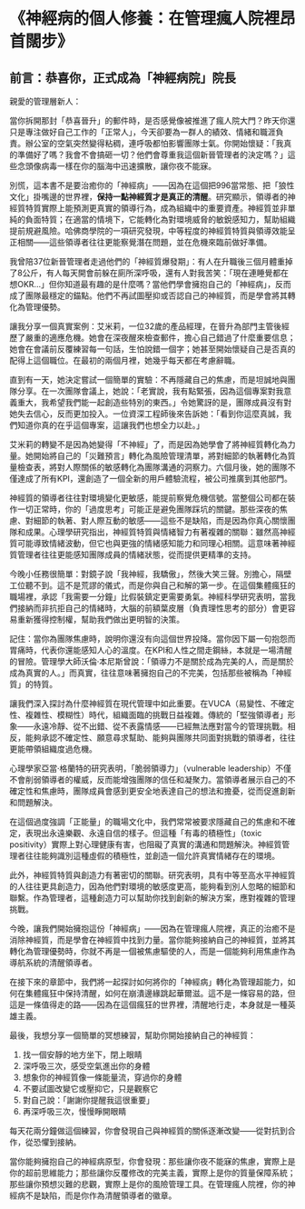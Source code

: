 # 《神經病的個人修養：在管理瘋人院裡昂首闊步》

## 前言：恭喜你，正式成為「神經病院」院長

親愛的管理層新人：

當你拆開那封「恭喜晉升」的郵件時，是否感覺像被推進了瘋人院大門？昨天你還只是專注做好自己工作的「正常人」，今天卻要為一群人的績效、情緒和職涯負責。辦公室的空氣突然變得粘稠，連呼吸都怕影響團隊士氣。你開始懷疑：「我真的準備好了嗎？我會不會搞砸一切？他們會尊重我這個新晉管理者的決定嗎？」這些念頭像病毒一樣在你的腦海中迅速擴散，讓你夜不能寐。

別慌，這本書不是要治癒你的「神經病」——因為在這個把996當常態、把「狼性文化」掛嘴邊的世界裡，**保持一點神經質才是真正的清醒**。研究顯示，領導者的神經質特質實際上能預測更真實的領導行為，成為組織中的重要資產。神經質並非單純的負面特質；在適當的情境下，它能轉化為對環境威脅的敏銳感知力，幫助組織提前規避風險。哈佛商學院的一項研究發現，中等程度的神經質特質與領導效能呈正相關——這些領導者往往更能察覺潛在問題，並在危機來臨前做好準備。

我曾陪37位新晉管理者走過他們的「神經質爆發期」：有人在升職後三個月體重掉了8公斤，有人每天開會前躲在廁所深呼吸，還有人對我苦笑：「現在連睡覺都在想OKR...」但你知道最有趣的是什麼嗎？當他們學會擁抱自己的「神經病」，反而成了團隊最穩定的錨點。他們不再試圖壓抑或否認自己的神經質，而是學會將其轉化為管理優勢。

讓我分享一個真實案例：艾米莉，一位32歲的產品經理，在晉升為部門主管後經歷了嚴重的適應危機。她會在深夜醒來檢查郵件，擔心自己錯過了什麼重要信息；她會在會議前反覆練習每一句話，生怕說錯一個字；她甚至開始懷疑自己是否真的配得上這個職位。在最初的兩個月裡，她幾乎每天都在考慮辭職。

直到有一天，她決定嘗試一個簡單的實驗：不再隱藏自己的焦慮，而是坦誠地與團隊分享。在一次團隊會議上，她說：「老實說，我有點緊張，因為這個專案對我意義重大，我希望我們能一起創造些特別的東西。」令她驚訝的是，團隊成員沒有對她失去信心，反而更加投入。一位資深工程師後來告訴她：「看到你這麼真誠，我們知道你真的在乎這個專案，這讓我們也想全力以赴。」

艾米莉的轉變不是因為她變得「不神經」了，而是因為她學會了將神經質轉化為力量。她開始將自己的「災難預言」轉化為風險管理清單，將對細節的執著轉化為質量檢查表，將對人際關係的敏感轉化為團隊溝通的洞察力。六個月後，她的團隊不僅達成了所有KPI，還創造了一個全新的用戶體驗流程，被公司推廣到其他部門。

神經質的領導者往往對環境變化更敏感，能提前察覺危機信號。當整個公司都在裝作一切正常時，你的「過度思考」可能正是避免團隊踩坑的關鍵。那些深夜的焦慮、對細節的執著、對人際互動的敏感——這些不是缺陷，而是因為你真心關懷團隊和成果。心理學研究指出，神經質特質與情緒智力有著複雜的關聯：雖然高神經質可能導致情緒波動，但它也與更強的情緒感知能力和同理心相關。這意味著神經質管理者往往更能感知團隊成員的情緒狀態，從而提供更精準的支持。

今晚小任務很簡單：對鏡子說「我神經，我驕傲」，然後大笑三聲。別擔心，隔壁工位聽不到。這不是荒謬的儀式，而是你與自己和解的第一步。在這個集體瘋狂的職場裡，承認「我需要一分鐘」比假裝鎮定更需要勇氣。神經科學研究表明，當我們接納而非抗拒自己的情緒時，大腦的前額葉皮層（負責理性思考的部分）會更容易重新獲得控制權，幫助我們做出更明智的決策。

記住：當你為團隊焦慮時，說明你還沒有向這個世界投降。當你因下屬一句抱怨而胃痛時，代表你還能感知人心的溫度。在KPI和人性之間走鋼絲，本就是一場清醒的冒險。管理學大師沃倫·本尼斯曾說：「領導力不是關於成為完美的人，而是關於成為真實的人。」而真實，往往意味著擁抱自己的不完美，包括那些被稱為「神經質」的特質。

讓我們深入探討為什麼神經質在現代管理中如此重要。在VUCA（易變性、不確定性、複雜性、模糊性）時代，組織面臨的挑戰日益複雜。傳統的「堅強領導者」形象——永遠冷靜、從不出錯、從不表露情感——已經無法應對當今的管理挑戰。相反，能夠承認不確定性、願意尋求幫助、能夠與團隊共同面對挑戰的領導者，往往更能帶領組織度過危機。

心理學家亞當·格蘭特的研究表明，「脆弱領導力」（vulnerable leadership）不僅不會削弱領導者的權威，反而能增強團隊的信任和凝聚力。當領導者展示自己的不確定性和焦慮時，團隊成員會感到更安全地表達自己的想法和擔憂，從而促進創新和問題解決。

在這個過度強調「正能量」的職場文化中，我們常常被要求隱藏自己的焦慮和不確定，表現出永遠樂觀、永遠自信的樣子。但這種「有毒的積極性」（toxic positivity）實際上對心理健康有害，也阻礙了真實的溝通和問題解決。神經質管理者往往能夠識別這種虛假的積極性，並創造一個允許真實情緒存在的環境。

此外，神經質特質與創造力有著密切的關聯。研究表明，具有中等至高水平神經質的人往往更具創造力，因為他們對環境的敏感度更高，能夠看到別人忽略的細節和聯繫。作為管理者，這種創造力可以幫助你找到創新的解決方案，應對複雜的管理挑戰。

今晚，讓我們開始擁抱這份「神經病」——因為在管理瘋人院裡，真正的治癒不是消除神經質，而是學會在神經質中找到力量。當你能夠接納自己的神經質，並將其轉化為管理優勢時，你就不再是一個被焦慮驅使的人，而是一個能夠利用焦慮作為導航系統的清醒領導者。

在接下來的章節中，我們將一起探討如何將你的「神經病」轉化為管理超能力，如何在集體瘋狂中保持清醒，如何在崩潰邊緣跳起華爾滋。這不是一條容易的路，但這是一條值得走的路——因為在這個瘋狂的世界裡，清醒地行走，本身就是一種英雄主義。

最後，我想分享一個簡單的冥想練習，幫助你開始接納自己的神經質：

1. 找一個安靜的地方坐下，閉上眼睛
2. 深呼吸三次，感受空氣進出你的身體
3. 想象你的神經質像一條能量流，穿過你的身體
4. 不要試圖改變它或壓抑它，只是觀察它
5. 對自己說：「謝謝你提醒我這很重要」
6. 再深呼吸三次，慢慢睜開眼睛

每天花兩分鐘做這個練習，你會發現自己與神經質的關係逐漸改變——從對抗到合作，從恐懼到接納。

當你能夠擁抱自己的神經病原型，你會發現：那些讓你夜不能寐的焦慮，實際上是你的超前思維能力；那些讓你反覆修改的完美主義，實際上是你的質量保障系統；那些讓你預想災難的悲觀，實際上是你的風險管理工具。在管理瘋人院裡，你的神經病不是缺陷，而是你作為清醒領導者的徽章。
